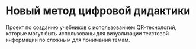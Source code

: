 # Новый метод цифровой дидактики
Проект по созданию учебников с использованием QR-технологий, которые могут быть использованы для визуализации текстовой информации по сложным для понимания темам.
